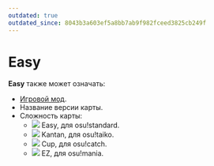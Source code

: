 ```yaml
---
outdated: true
outdated_since: 8043b3a603ef5a8bb7ab9f982fceed3825cb249f
---
```


# Easy

**Easy** также может означать:

- [Игровой мод](/wiki/Game_modifier/Easy).
- Название версии карты.
- Сложность карты:
  - ![](/wiki/shared/diff/easy-s.png) Easy, для osu!standard.
  - ![](/wiki/shared/diff/easy-t.png) Kantan, для osu!taiko.
  - ![](/wiki/shared/diff/easy-c.png) Cup, для osu!catch.
  - ![](/wiki/shared/diff/easy-m.png) EZ, для osu!mania.
